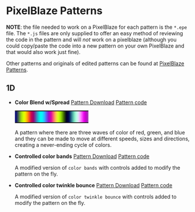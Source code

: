 # PixelBlaze Patterns

**NOTE**: the file needed to work on a PixelBlaze for each pattern is the `*.epe` file. The `*.js` files are
only supplied to offer an easy method of reviewing the code in the pattern and will _not_ work on a 
pixelblaze (although you could copy/paste the code into a new pattern on your own PixelBlaze and that would 
also work just fine).

Other patterns and originals of edited patterns can be found at [PixelBlaze Patterns](https://electromage.com/patterns).

## 1D

- **Color Blend w/Spread**
	[Pattern Download](https://raw.githubusercontent.com/benjamw/led_controller_patterns/main/pixelblaze/1D/ColorBlend_wSpread.epe)
	[Pattern code](1D/ColorBlend_wSpread.js)

    ![Color Blend w/Spread example](assets/color_blend_w_spread.gif)

	A pattern where there are three waves of color of red, green, and blue and they can be made to move at 
	different speeds, sizes and directions, creating a never-ending cycle of colors.

- **Controlled color bands**
	[Pattern Download](https://raw.githubusercontent.com/benjamw/led_controller_patterns/main/pixelblaze/1D/Controlled_color_bands.epe)
	[Pattern code](1D/Controlled_color_bands.js)

	A modified version of `color bands` with controls added to modify the pattern on the fly.

- **Controlled color twinkle bounce**
	[Pattern Download](https://raw.githubusercontent.com/benjamw/led_controller_patterns/main/pixelblaze/1D/Controlled_color_twinkle_bounce.epe)
	[Pattern code](1D/Controlled_color_twinkle_bounce.js)

	A modified version of `color twinkle bounce` with controls added to modify the pattern on the fly.
